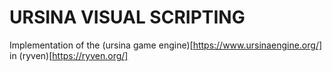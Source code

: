 # URSINA VISUAL SCRIPTING
Implementation of the (ursina game engine)[https://www.ursinaengine.org/] in (ryven)[https://ryven.org/]
